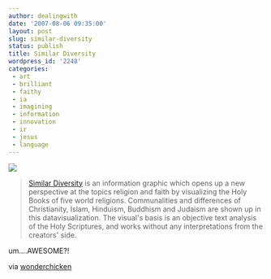 ```yaml
---
author: dealingwith
date: '2007-08-06 09:35:00'
layout: post
slug: similar-diversity
status: publish
title: Similar Diversity
wordpress_id: '2248'
categories:
 - art
 - brilliant
 - faithy
 - ia
 - imagining
 - information
 - innovation
 - ir
 - jesus
 - language
---
```


[![][1]][2]

> [Similar Diversity][2] is an information graphic which opens up a new
perspective at the topics religion and faith by visualizing the Holy Books of
five world religions. Communalities and differences of Christianity, Islam,
Hinduism, Buddhism and Judaism are shown up in this datavisualization. The
visual's basis is an objective text analysis of the Holy Scriptures, and works
without any interpretations from the creators' side.

um....AWESOME?!

via [wonderchicken][3]

   [1]: http://danielsjourney.com/blog/files/2007/08/tb01.jpg

   [2]: http://www.similardiversity.net/

   [3]: http://wonderchicken.tumblr.com/post/7804586

